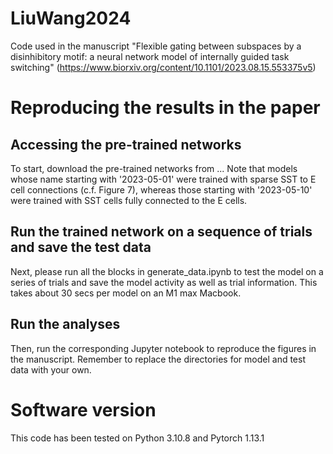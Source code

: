 # LiuWang2024
Code used in the manuscript "Flexible gating between subspaces by a disinhibitory motif: a neural network model of internally guided task switching" (https://www.biorxiv.org/content/10.1101/2023.08.15.553375v5)

# Reproducing the results in the paper

## Accessing the pre-trained networks
To start, download the pre-trained networks from ... Note that models whose name starting with '2023-05-01' were trained with sparse SST to E cell connections (c.f. Figure 7), whereas those starting with '2023-05-10' were trained with SST cells fully connected to the E cells.
## Run the trained network on a sequence of trials and save the test data
Next, please run all the blocks in generate_data.ipynb to test the model on a series of trials and save the model activity as well as trial information. This takes about 30 secs per model on an M1 max Macbook.
## Run the analyses
Then, run the corresponding Jupyter notebook to reproduce the figures in the manuscript. Remember to replace the directories for model and test data with your own.
# Software version
This code has been tested on Python 3.10.8 and Pytorch 1.13.1

